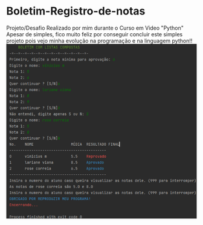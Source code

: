 # Boletim-Registro-de-notas
Projeto/Desafio Realizado por mim durante o Curso em Video "Python"
Apesar de simples, fico muito feliz por conseguir concluir este simples projeto pois vejo minha evolução na programação e na linguagem python!!
![Alttext](https://github.com/ViniciusMartinsf/Boletim-Registro-de-notas/blob/main/imagem%20git.png)
